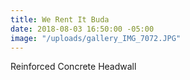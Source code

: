 ```yaml
---
title: We Rent It Buda
date: 2018-08-03 16:50:00 -05:00
image: "/uploads/gallery_IMG_7072.JPG"
---
```


Reinforced Concrete Headwall